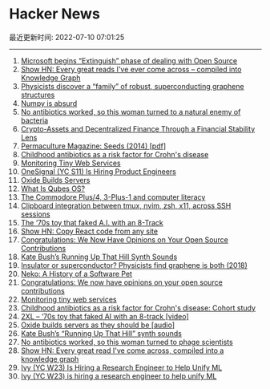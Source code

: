 # Hacker News

最近更新时间: 2022-07-10 07:01:25

--- 
1. [Microsoft begins “Extinguish” phase of dealing with Open Source](https://lunduke.substack.com/p/microsoft-begins-extinguish-phase) 
2. [Show HN: Every great reads I've ever come across – compiled into Knowledge Graph](https://prashantbarahi.com.np/knowledge-graph) 
3. [Physicists discover a “family” of robust, superconducting graphene structures](https://news.mit.edu/2022/superconducting-graphene-family-0708) 
4. [Numpy is absurd](https://gist.github.com/Moelf/59d6312c51c250ba251125e54bea7282) 
5. [No antibiotics worked, so this woman turned to a natural enemy of bacteria](https://edition.cnn.com/2022/07/08/health/phage-superbug-killer-life-itself-wellness/index.html) 
6. [Crypto-Assets and Decentralized Finance Through a Financial Stability Lens](https://www.federalreserve.gov/newsevents/speech/brainard20220708a.htm) 
7. [Permaculture Magazine: Seeds (2014) [pdf]](https://www.permaculturedesignmagazine.com/_files/ugd/dc9cdb_b91d8585b10148148268fb7a9169da72.pdf) 
8. [Childhood antibiotics as a risk factor for Crohn's disease](https://www.ncbi.nlm.nih.gov/pmc/articles/PMC9218523/) 
9. [Monitoring Tiny Web Services](https://jvns.ca/blog/2022/07/09/monitoring-small-web-services/) 
10. [OneSignal (YC S11) Is Hiring Product Engineers](https://onesignal.com/careers) 
11. [Oxide Builds Servers](https://changelog.com/podcast/496) 
12. [What Is Qubes OS?](https://www.qubes-os.org/intro/) 
13. [The Commodore Plus/4, 3-Plus-1 and computer literacy](http://oldvcr.blogspot.com/2021/08/the-commodore-plus4-3-plus-1-and.html) 
14. [Clipboard integration between tmux, nvim, zsh, x11, across SSH sessions](https://blog.landofcrispy.com/index.php/2021/01/06/clipboard-integration-between-tmux-nvim-zsh-x11-across-ssh-sessions/) 
15. [The ‘70s toy that faked A.I. with an 8-Track](https://www.youtube.com/watch?v=amuRIydCoJk) 
16. [Show HN: Copy React code from any site](https://sample-code.aspect.app) 
17. [Congratulations: We Now Have Opinions on Your Open Source Contributions](https://lucumr.pocoo.org/2022/7/9/congratulations/) 
18. [Kate Bush’s Running Up That Hill Synth Sounds](https://reverbmachine.com/blog/kate-bush-running-up-that-hill-synth-sounds/) 
19. [Insulator or superconductor? Physicists find graphene is both (2018)](https://news.mit.edu/2018/graphene-insulator-superconductor-0305) 
20. [Neko: A History of a Software Pet](https://eliotakira.com/neko/) 
21. [Congratulations: We now have opinions on your open source contributions](https://lucumr.pocoo.org/2022/7/9/congratulations/) 
22. [Monitoring tiny web services](https://jvns.ca/blog/2022/07/09/monitoring-small-web-services/) 
23. [Childhood antibiotics as a risk factor for Crohn's disease: Cohort study](https://www.ncbi.nlm.nih.gov/pmc/articles/PMC9218523/) 
24. [2XL – ‘70s toy that faked AI with an 8-track [video]](https://www.youtube.com/watch?v=amuRIydCoJk) 
25. [Oxide builds servers as they should be [audio]](https://changelog.com/podcast/496) 
26. [Kate Bush’s “Running Up That Hill” synth sounds](https://reverbmachine.com/blog/kate-bush-running-up-that-hill-synth-sounds/) 
27. [No antibiotics worked, so this woman turned to phage scientists](https://edition.cnn.com/2022/07/08/health/phage-superbug-killer-life-itself-wellness/index.html) 
28. [Show HN: Every great read I've come across, compiled into a knowledge graph](https://prashantbarahi.com.np/knowledge-graph) 
29. [Ivy (YC W23) Is Hiring a Research Engineer to Help Unify ML](https://www.ycombinator.com/companies/ivy/jobs) 
30. [Ivy (YC W23) is hiring a research engineer to help unify ML](https://www.ycombinator.com/companies/ivy/jobs) 
